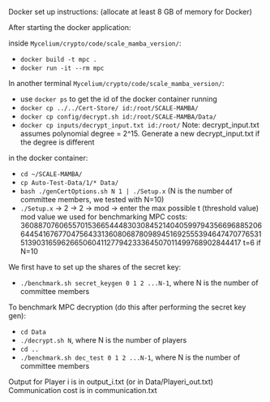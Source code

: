 Docker set up instructions: (allocate at least 8 GB of memory for Docker)

After starting the docker application:

inside `Mycelium/crypto/code/scale_mamba_version/`:
- `docker build -t mpc .`
- `docker run -it --rm mpc`

In another terminal `Mycelium/crypto/code/scale_mamba_version/`:
- use `docker ps` to get the id of the docker container running
- `docker cp ../../Cert-Store/ id:/root/SCALE-MAMBA/`
- `docker cp config/decrypt.sh id:/root/SCALE-MAMBA/Data/`
- `docker cp inputs/decrypt_input.txt id:/root/`
Note: decrypt_input.txt assumes polynomial degree = 2^15. Generate a new decrypt_input.txt if the degree is different

in the docker container:
- `cd ~/SCALE-MAMBA/`
- `cp Auto-Test-Data/1/* Data/`
- `bash ./genCertOptions.sh N 1 | ./Setup.x` (N is the number of committee members, we tested with N=10)
- `./Setup.x` -> 2 -> 2 -> mod -> enter the max possible t (threshold value)
mod value we used for benchmarking MPC costs: 3608870760655701536654448303084521404059979435669688520664454167677047564331360806878098945169255539464747077653151390316596266506041127794233364507011499768902844417
t=6 if N=10

We first have to set up the shares of the secret key:
- `./benchmark.sh secret_keygen 0 1 2 ...N-1`, where N is the number of committee members

To benchmark MPC decryption (do this after performing the secret key gen):
- `cd Data`
- `./decrypt.sh N`, where N is the number of players
- `cd ..`
- `./benchmark.sh dec_test 0 1 2 ...N-1`, where N is the number of committee members

Output for Player i is in output_i.txt (or in Data/Playeri_out.txt)
Communication cost is in communication.txt
